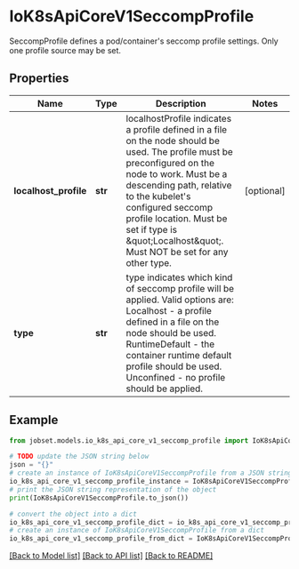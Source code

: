 # IoK8sApiCoreV1SeccompProfile

SeccompProfile defines a pod/container's seccomp profile settings. Only one profile source may be set.

## Properties

Name | Type | Description | Notes
------------ | ------------- | ------------- | -------------
**localhost_profile** | **str** | localhostProfile indicates a profile defined in a file on the node should be used. The profile must be preconfigured on the node to work. Must be a descending path, relative to the kubelet&#39;s configured seccomp profile location. Must be set if type is \&quot;Localhost\&quot;. Must NOT be set for any other type. | [optional] 
**type** | **str** | type indicates which kind of seccomp profile will be applied. Valid options are:  Localhost - a profile defined in a file on the node should be used. RuntimeDefault - the container runtime default profile should be used. Unconfined - no profile should be applied. | 

## Example

```python
from jobset.models.io_k8s_api_core_v1_seccomp_profile import IoK8sApiCoreV1SeccompProfile

# TODO update the JSON string below
json = "{}"
# create an instance of IoK8sApiCoreV1SeccompProfile from a JSON string
io_k8s_api_core_v1_seccomp_profile_instance = IoK8sApiCoreV1SeccompProfile.from_json(json)
# print the JSON string representation of the object
print(IoK8sApiCoreV1SeccompProfile.to_json())

# convert the object into a dict
io_k8s_api_core_v1_seccomp_profile_dict = io_k8s_api_core_v1_seccomp_profile_instance.to_dict()
# create an instance of IoK8sApiCoreV1SeccompProfile from a dict
io_k8s_api_core_v1_seccomp_profile_from_dict = IoK8sApiCoreV1SeccompProfile.from_dict(io_k8s_api_core_v1_seccomp_profile_dict)
```
[[Back to Model list]](../README.md#documentation-for-models) [[Back to API list]](../README.md#documentation-for-api-endpoints) [[Back to README]](../README.md)


